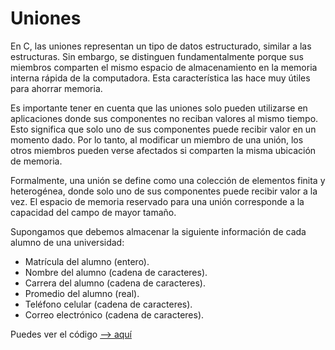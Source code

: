 # Uniones

En C, las uniones representan un tipo de datos estructurado, similar a las estructuras. Sin embargo, se distinguen fundamentalmente porque sus miembros comparten el mismo espacio de almacenamiento en la memoria interna rápida de la computadora. Esta característica las hace muy útiles para ahorrar memoria.

Es importante tener en cuenta que las uniones solo pueden utilizarse en aplicaciones donde sus componentes no reciban valores al mismo tiempo. Esto significa que solo uno de sus componentes puede recibir valor en un momento dado. Por lo tanto, al modificar un miembro de una unión, los otros miembros pueden verse afectados si comparten la misma ubicación de memoria.

Formalmente, una unión se define como una colección de elementos finita y heterogénea, donde solo uno de sus componentes puede recibir valor a la vez. El espacio de memoria reservado para una unión corresponde a la capacidad del campo de mayor tamaño. 

Supongamos que debemos almacenar la siguiente información de cada alumno de
una universidad:
- Matrícula del alumno (entero).
- Nombre del alumno (cadena de caracteres).
- Carrera del alumno (cadena de caracteres).
- Promedio del alumno (real).
- Teléfono celular (cadena de caracteres).
- Correo electrónico (cadena de caracteres).


Puedes ver el código [--> aquí](uniones.c)
